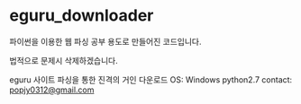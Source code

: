 # eguru_downloader



파이썬을 이용한 웹 파싱 공부 용도로 만들어진 코드입니다.

법적으로 문제시 삭제하겠습니다.




eguru 사이트 파싱을 통한 진격의 거인 다운로드
OS: Windows
python2.7
contact: popjy0312@gmail.com
